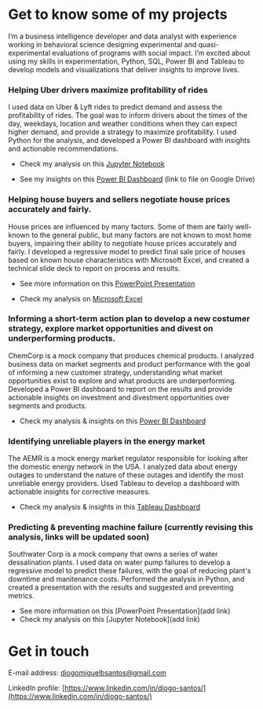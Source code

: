 # Get to know some of my projects

I’m a business intelligence developer and data analyst with experience working in behavioral science designing experimental and quasi-experimental evaluations of programs with social impact. I’m excited about using my skills in experimentation, Python, SQL, Power BI and Tableau to develop models and visualizations that deliver insights to improve lives.

### Helping Uber drivers maximize profitability of rides
I used data on Uber & Lyft rides to predict demand and assess the profitability of rides. The goal was to inform drivers about the times of the day, weekdays, location and weather conditions when they can expect higher demand, and provide a strategy to maximize profitability. I used Python for the analysis, and developed a Power BI dashboard with insights and actionable recommendations.

   - Check my analysis on this [Jupyter Notebook](https://github.com/diogo-m-santos/diogo-m-santos.github.io/blob/master/Using%20Data%20on%20Time%2C%20Location%20and%20Weather%20Conditions%20to%20Predict%20Demand%20and%20Profitability%20of%20Uber%20%26%20Lyft%20Rides%20(Python%20Analysis).ipynb)

   - See my insights on this [Power BI Dashboard](https://drive.google.com/file/d/1MS2DsnimsR3Ch9SHa4b934SNuVkRjFb2/view?usp=sharing) (link to file on Google Drive)

### Helping house buyers and sellers negotiate house prices accurately and fairly. 
House prices are influenced by many factors. Some of them are fairly well-known to the general public, but many factors are not known to most home buyers, impairing their ability to negotiate house prices accurately and fairly. I developed a regressive model to predict final sale price of houses based on known house characteristics with Microsoft Excel, and created a technical slide deck to report on process and results.

   - See more information on this [PowerPoint Presentation](https://github.com/diogo-m-santos/diogo-m-santos.github.io/blob/master/Developing%20a%20Regressive%20Model%20to%20Predict%20Final%20Sale%20Price%20of%20Houses%20(Technical%20Slide%20Deck).pdf)
   
   - Check my analysis on [Microsoft Excel](https://github.com/diogo-m-santos/diogo-m-santos.github.io/blob/master/Developing%20a%20Regressive%20Model%20to%20Predict%20Final%20Sale%20Price%20of%20Houses%20(Analysis).xlsx)

### Informing a short-term action plan to develop a new costumer strategy, explore market opportunities and divest on underperforming products.
ChemCorp is a mock company that produces chemical products. I analyzed business data on market segments and product performance with the goal of informing a new customer strategy, understanding what market opportunities exist to explore and what products are underperforming. Developed a Power BI dashboard to report on the results and provide actionable insights on investment and divestment opportunities over segments and products.

   - Check my analysis & insights on this [Power BI Dashboard](https://github.com/diogo-m-santos/diogo-m-santos.github.io/blob/master/Analyzing%20market%20segments%20and%20product%20performance%20for%20a%20chemical%20plant.pbix)

### Identifying unreliable players in the energy market
The AEMR is a mock energy market regulator responsible for looking after the domestic energy network in the USA. I analyzed data about energy outages to understand the nature of these outages and identify the most unreliable energy providers. Used Tableau to develop a dashboard with actionable insights for corrective measures.

   - Check my analysis & insights in this [Tableau Dashboard](https://github.com/diogo-m-santos/diogo-m-santos.github.io/blob/master/Analyzing%20data%20about%20the%20energy%20market.twbx)

### Predicting & preventing machine failure (currently revising this analysis, links will be updated soon)
Southwater Corp is a mock company that owns a series of water dessalination plants. I used data on water pump failures to develop a regressive model to predict these failures, with the goal of reducing plant's downtime and manitenance costs. Performed the analysis in Python, and created a presentation with the results and suggested and preventing metrics.

   - See more information on this [PowerPoint Presentation](add link)
   - Check my analysis on this [Jupyter Notebook](add link)

# Get in touch

E-mail address: diogomiguelbsantos@gmail.com 

LinkedIn profile: [https://www.linkedin.com/in/diogo-santos/](https://www.linkedin.com/in/diogo-santos/)
